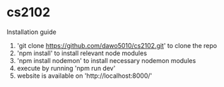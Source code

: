 # cs2102

Installation guide

1. 'git clone https://github.com/dawo5010/cs2102.git' to clone the repo
2. 'npm install' to install relevant node modules
3. 'npm install nodemon' to install necessary nodemon modules
4. execute by running 'npm run dev'
5. website is available on 'http://localhost:8000/'
